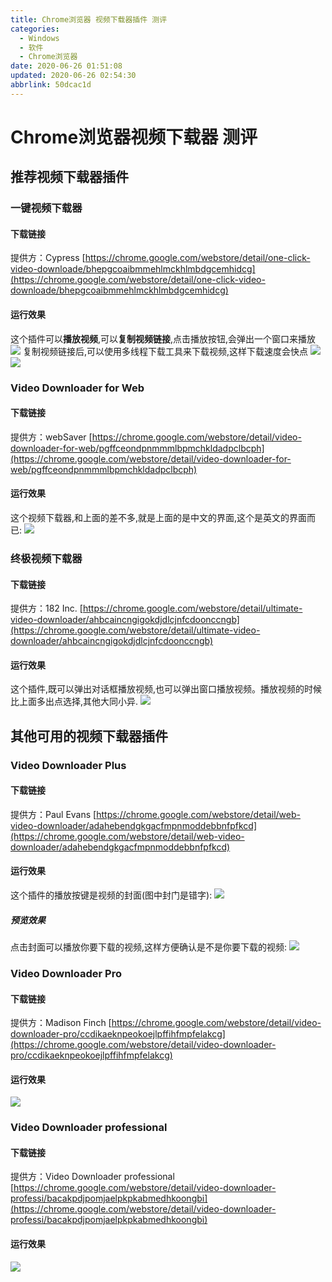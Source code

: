 ```yaml
---
title: Chrome浏览器 视频下载器插件 测评
categories: 
  - Windows
  - 软件
  - Chrome浏览器
date: 2020-06-26 01:51:08
updated: 2020-06-26 02:54:30
abbrlink: 50dcac1d
---
```

# Chrome浏览器视频下载器 测评
## 推荐视频下载器插件
### 一键视频下载器
#### 下载链接
提供方：Cypress
[https://chrome.google.com/webstore/detail/one-click-video-downloade/bhepgcoaibmmehlmckhlmbdgcemhidcg](https://chrome.google.com/webstore/detail/one-click-video-downloade/bhepgcoaibmmehlmckhlmbdgcemhidcg)
#### 运行效果
这个插件可以**播放视频**,可以**复制视频链接**,点击播放按钮,会弹出一个窗口来播放
![](https://raw.githubusercontent.com/lanlan2017/images/master/Blog/Windows/Software/ChromeBrowser/VideoDownloaderEvaluation/4-1.png)
复制视频链接后,可以使用多线程下载工具来下载视频,这样下载速度会快点
![](https://raw.githubusercontent.com/lanlan2017/images/master/Blog/Windows/Software/ChromeBrowser/VideoDownloaderEvaluation/4-2.png)
![](https://raw.githubusercontent.com/lanlan2017/images/master/Blog/Windows/Software/ChromeBrowser/VideoDownloaderEvaluation/4-3.png)

### Video Downloader for Web
#### 下载链接
提供方：webSaver
[https://chrome.google.com/webstore/detail/video-downloader-for-web/pgffceondpnmmmlbpmchkldadpclbcph](https://chrome.google.com/webstore/detail/video-downloader-for-web/pgffceondpnmmmlbpmchkldadpclbcph)
#### 运行效果
这个视频下载器,和上面的差不多,就是上面的是中文的界面,这个是英文的界面而已:
![](https://raw.githubusercontent.com/lanlan2017/images/master/Blog/Windows/Software/ChromeBrowser/VideoDownloaderEvaluation/5.png)

### 终极视频下载器
#### 下载链接
提供方：182 Inc.
[https://chrome.google.com/webstore/detail/ultimate-video-downloader/ahbcaincngigokdjdlcjnfcdoonccngb](https://chrome.google.com/webstore/detail/ultimate-video-downloader/ahbcaincngigokdjdlcjnfcdoonccngb)
#### 运行效果
这个插件,既可以弹出对话框播放视频,也可以弹出窗口播放视频。播放视频的时候比上面多出点选择,其他大同小异.
![](https://raw.githubusercontent.com/lanlan2017/images/master/Blog/Windows/Software/ChromeBrowser/VideoDownloaderEvaluation/6.png)

## 其他可用的视频下载器插件
### Video Downloader Plus
#### 下载链接
提供方：Paul Evans
[https://chrome.google.com/webstore/detail/web-video-downloader/adahebendgkgacfmpnmoddebbnfpfkcd](https://chrome.google.com/webstore/detail/web-video-downloader/adahebendgkgacfmpnmoddebbnfpfkcd)
#### 运行效果
这个插件的播放按键是视频的封面(图中封门是错字):
![](https://raw.githubusercontent.com/lanlan2017/images/master/Blog/Windows/Software/ChromeBrowser/VideoDownloaderEvaluation/2_1.png)
##### 预览效果
点击封面可以播放你要下载的视频,这样方便确认是不是你要下载的视频:
![](https://raw.githubusercontent.com/lanlan2017/images/master/Blog/Windows/Software/ChromeBrowser/VideoDownloaderEvaluation/2-2.png)

### Video Downloader Pro
#### 下载链接
提供方：Madison Finch
[https://chrome.google.com/webstore/detail/video-downloader-pro/ccdikaeknpeokoejlpffihfmpfelakcg](https://chrome.google.com/webstore/detail/video-downloader-pro/ccdikaeknpeokoejlpffihfmpfelakcg)
#### 运行效果
![](https://raw.githubusercontent.com/lanlan2017/images/master/Blog/Windows/Software/ChromeBrowser/VideoDownloaderEvaluation/1-1.png)

### Video Downloader professional
#### 下载链接
提供方：Video Downloader professional
[https://chrome.google.com/webstore/detail/video-downloader-professi/bacakpdjpomjaelpkpkabmedhkoongbi](https://chrome.google.com/webstore/detail/video-downloader-professi/bacakpdjpomjaelpkpkabmedhkoongbi)
#### 运行效果
![](https://raw.githubusercontent.com/lanlan2017/images/master/Blog/Windows/Software/ChromeBrowser/VideoDownloaderEvaluation/3.png)

<!-- 
Blog/Windows/Software/ChromeBrowser/VideoDownloaderEvaluation/7
-->
